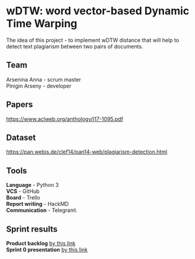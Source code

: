 # wDTW: word vector-based Dynamic Time Warping 

The idea of this project - to implement wDTW distance that will help to detect text plagiarism between two pairs of documents.

## Team
Arsenina Anna - scrum master\
Pinigin Arseny - developer

## Papers
https://www.aclweb.org/anthology/I17-1095.pdf 

## Dataset
https://pan.webis.de/clef14/pan14-web/plagiarism-detection.html

## Tools
**Language** - Python 3\
**VCS** - GitHub\
**Board** - Trello\
**Report writing** - HackMD\
**Communication** - Telegram\

## Sprint results
**Product backlog** [by this link](https://docs.google.com/document/d/1iz3JAQmxBBnp4Jgo56VpsMRtAA--CgOeeKxTrhp4raY/edit?usp=sharing)\
**Sprint 0 presentation** [by this link](https://docs.google.com/presentation/d/1b5qUYLmTZT_UoXc7Sxai594xzJpHSxvGnlNeCPJiVhc/edit?usp=sharing)